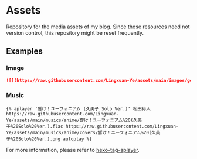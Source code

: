 # Assets

Repository for the media assets of my blog. Since those resources need not version control, this repository might be reset frequently.

## Examples

### Image

```markdown
![](https://raw.githubusercontent.com/Lingxuan-Ye/assets/main/images/general/0e3dc8ed422252b5300b9f373e8fb47aceff6be4f635b54e4164526a1934e0e6.gif)
```

### Music

```
{% aplayer '響け！ユーフォニアム (久美子 Solo Ver.)' 松田彬人 https://raw.githubusercontent.com/Lingxuan-Ye/assets/main/musics/anime/響け！ユーフォニアム%20(久美子%20Solo%20Ver.).flac https://raw.githubusercontent.com/Lingxuan-Ye/assets/main/musics/anime/covers/響け！ユーフォニアム%20(久美子%20Solo%20Ver.).png autoplay %}
```

For more information, please refer to [hexo-tag-aplayer](https://github.com/MoePlayer/hexo-tag-aplayer).
